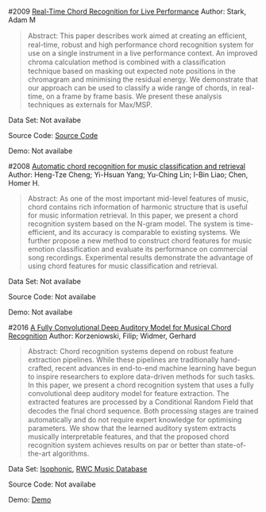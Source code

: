 #2009 [Real-Time Chord Recognition for Live Performance](http://eecs.qmul.ac.uk/~markp/2009/StarkPlumbley09-icmc.pdf)
Author: Stark, Adam M
>Abstract: This paper describes work aimed at creating an efﬁcient, real-time, robust and high performance chord recognition system for use on a single instrument in a live performance context. An improved chroma calculation method is combined with a classiﬁcation technique based on masking out expected note positions in the chromagram and minimising the residual energy. We demonstrate that our approach can be used to classify a wide range of chords, in real-time, on a frame by frame basis. We present these analysis techniques as externals for Max/MSP.

Data Set: Not availabe

Source Code: [Source Code](http://www.elec.qmul.ac.uk/digitalmusic/people/adams/chordrec/)

Demo: Not availabe

#2008 [Automatic chord recognition for music classification and retrieval](http://ieeexplore.ieee.org/document/4607732/)
Author: Heng-Tze Cheng; Yi-Hsuan Yang; Yu-Ching Lin; I-Bin Liao; Chen, Homer H.
>Abstract: As one of the most important mid-level features of music, chord contains rich information of harmonic structure that is useful for music information retrieval. In this paper, we present a chord recognition system based on the N-gram model. The system is time-efficient, and its accuracy is comparable to existing systems. We further propose a new method to construct chord features for music emotion classification and evaluate its performance on commercial song recordings. Experimental results demonstrate the advantage of using chord features for music classification and retrieval.

Data Set: Not availabe

Source Code: Not availabe

Demo: Not availabe

#2016 [A Fully Convolutional Deep Auditory Model for Musical Chord Recognition](http://arxiv.org/abs/1612.05082)
Author: Korzeniowski, Filip; Widmer, Gerhard
>Abstract: Chord recognition systems depend on robust feature extraction pipelines. While these pipelines are traditionally hand-crafted, recent advances in end-to-end machine learning have begun to inspire researchers to explore data-driven methods for such tasks. In this paper, we present a chord recognition system that uses a fully convolutional deep auditory model for feature extraction. The extracted features are processed by a Conditional Random Field that decodes the ﬁnal chord sequence. Both processing stages are trained automatically and do not require expert knowledge for optimising parameters. We show that the learned auditory system extracts musically interpretable features, and that the proposed chord recognition system achieves results on par or better than state-of-the-art algorithms.

Data Set: [Isophonic](http://isophonics.net/datasets), [RWC Music Database](https://staff.aist.go.jp/m.goto/RWC-MDB/)

Source Code: Not availabe

Demo: [Demo](https://www.music-ir.org/mirex/wiki/MIREX_HOME)

